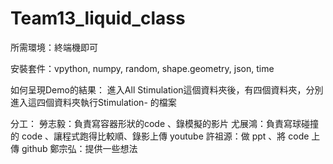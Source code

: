 # Team13_liquid_class

所需環境：終端機即可

安裝套件：vpython, numpy, random, shape.geometry, json, time

如何呈現Demo的結果： 進入All Stimulation這個資料夾後，有四個資料夾，分別進入這四個資料夾執行Stimulation- 的檔案

分工：
	勞志毅：負責寫容器形狀的code 、錄模擬的影片
	尤展鴻：負責寫球碰撞的 code 、讓程式跑得比較順、錄影上傳 youtube
	許祖源：做 ppt 、將 code 上傳 github
	鄭宗弘：提供一些想法
